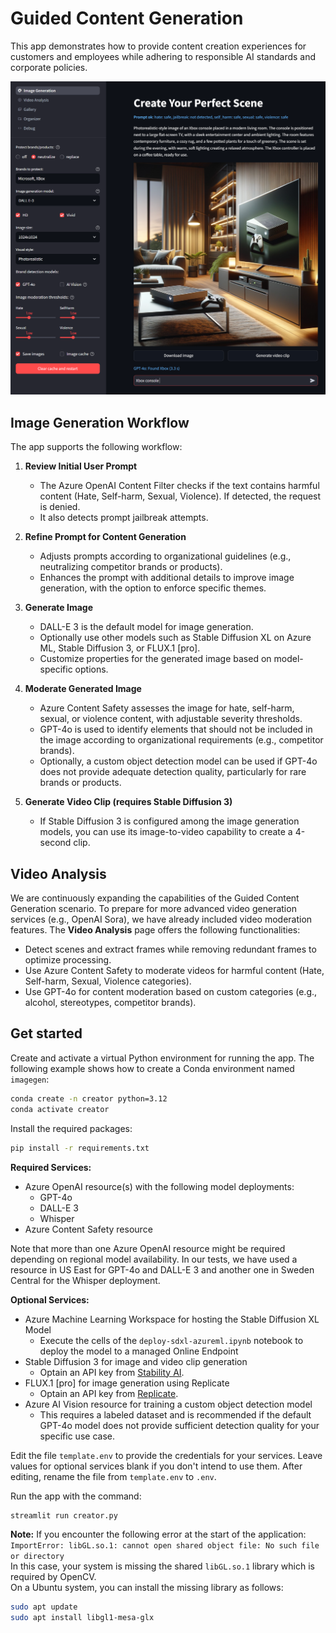 # Guided Content Generation

This app demonstrates how to provide content creation experiences for customers and employees while adhering to responsible AI standards and corporate policies.

<img src="gcg-ui-xbox.png" width="700"/>

## Image Generation Workflow

The app supports the following workflow:

1. **Review Initial User Prompt**
   - The Azure OpenAI Content Filter checks if the text contains harmful content (Hate, Self-harm, Sexual, Violence). If detected, the request is denied.
   - It also detects prompt jailbreak attempts.

2. **Refine Prompt for Content Generation**
   - Adjusts prompts according to organizational guidelines (e.g., neutralizing competitor brands or products).
   - Enhances the prompt with additional details to improve image generation, with the option to enforce specific themes.

3. **Generate Image**
   - DALL-E 3 is the default model for image generation.
   - Optionally use other models such as Stable Diffusion XL on Azure ML, Stable Diffusion 3, or FLUX.1 [pro].
   - Customize properties for the generated image based on model-specific options.

4. **Moderate Generated Image**
   - Azure Content Safety assesses the image for hate, self-harm, sexual, or violence content, with adjustable severity thresholds.
   - GPT-4o is used to identify elements that should not be included in the image according to organizational requirements (e.g., competitor brands).
   - Optionally, a custom object detection model can be used if GPT-4o does not provide adequate detection quality, particularly for rare brands or products.

5. **Generate Video Clip (requires Stable Diffusion 3)**
   - If Stable Diffusion 3 is configured among the image generation models, you can use its image-to-video capability to create a 4-second clip.

## Video Analysis

We are continuously expanding the capabilities of the Guided Content Generation scenario. To prepare for more advanced video generation services (e.g., OpenAI Sora), we have already included video moderation features. The **Video Analysis** page offers the following functionalities:

- Detect scenes and extract frames while removing redundant frames to optimize processing.
- Use Azure Content Safety to moderate videos for harmful content (Hate, Self-harm, Sexual, Violence categories).
- Use GPT-4o for content moderation based on custom categories (e.g., alcohol, stereotypes, competitor brands).

## Get started

Create and activate a virtual Python environment for running the app.
The following example shows how to create a Conda environment named `imagegen`:

```bash
conda create -n creator python=3.12
conda activate creator
```

Install the required packages:

```bash
pip install -r requirements.txt
```

__Required Services:__
- Azure OpenAI resource(s) with the following model deployments:
   - GPT-4o
   - DALL-E 3
   - Whisper
- Azure Content Safety resource

Note that more than one Azure OpenAI resource might be required depending on regional model availability. In our tests, we have used a resource in US East for GPT-4o and DALL-E 3 and another one in Sweden Central for the Whisper deployment.

__Optional Services:__
- Azure Machine Learning Workspace for hosting the Stable Diffusion XL Model
   - Execute the cells of the `deploy-sdxl-azureml.ipynb` notebook to deploy the model to a managed Online Endpoint
- Stable Diffusion 3 for image and video clip generation
   - Optain an API key from [Stability AI](https://platform.stability.ai/).
- FLUX.1 [pro] for image generation using Replicate
   - Optain an API key from [Replicate](https://replicate.com/).
- Azure AI Vision resource for training a custom object detection model
   - This requires a labeled dataset and is recommended if the default GPT-4o model does not provide sufficient detection quality for your specific use case.

Edit the file `template.env` to provide the credentials for your services. Leave values for optional services blank if you don't intend to use them. After editing, rename the file from `template.env` to `.env`.

Run the app with the command: 
```bash
streamlit run creator.py
```
__Note:__ If you encounter the following error at the start of the application: `ImportError: libGL.so.1: cannot open shared object file: No such file or directory`  
In this case, your system is missing the shared `libGL.so.1` library which is required by OpenCV.  
On a Ubuntu system, you can install the missing library as follows:
```bash
sudo apt update
sudo apt install libgl1-mesa-glx
```
